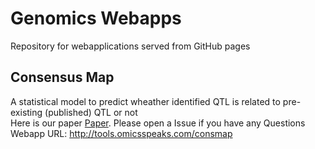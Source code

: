 # Genomics Webapps <br>
Repository for webapplications served from GitHub pages
## Consensus Map
A statistical model to predict wheather identified QTL is related to pre-existing (published) QTL or not <br>
Here is our paper <a href="https://www.g3journal.org/content/9/3/841.abstract">Paper</a>. Please open a Issue if you have any Questions<br>
Webapp URL: http://tools.omicsspeaks.com/consmap

